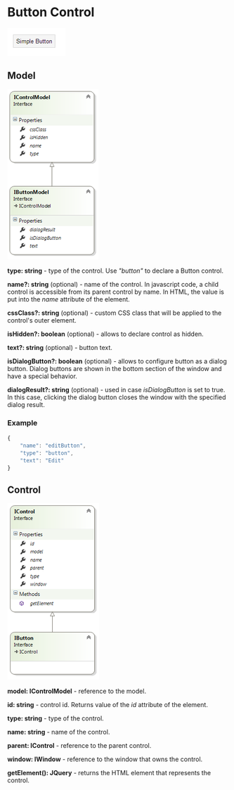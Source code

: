 # Button Control

![](Button-Control_Button.png)

## Model

![](Button-Control_IButtonModel.png)

**type: string** - type of the control. Use _"button"_ to declare a Button control.

**name?: string** (optional) - name of the control. In javascript code, a child control is accessible from its parent control by name. In HTML, the value is put into the _name_ attribute of the element.

**cssClass?: string** (optional) - custom CSS class that will be applied to the control's outer element.

**isHidden?: boolean** (optional) - allows to declare control as hidden.

**text?: string** (optional) - button text.

**isDialogButton?: boolean** (optional) - allows to configure button as a dialog button. Dialog buttons are shown in the bottom section of the window and have a special behavior.

**dialogResult?: string** (optional) - used in case _isDialogButton_ is set to true. In this case, clicking the dialog button closes the window with the specified dialog result.

### Example

```javascript
{
	"name": "editButton",
	"type": "button",
	"text": "Edit"
}
```

## Control

![](Button-Control_IButton.png)

**model: IControlModel** - reference to the model.

**id: string** - control id. Returns value of the _id_ attribute of the element.

**type: string** - type of the control.

**name: string** - name of the control.

**parent: IControl** - reference to the parent control.

**window: IWindow** - reference to the window that owns the control.

**getElement(): JQuery** - returns the HTML element that represents the control.